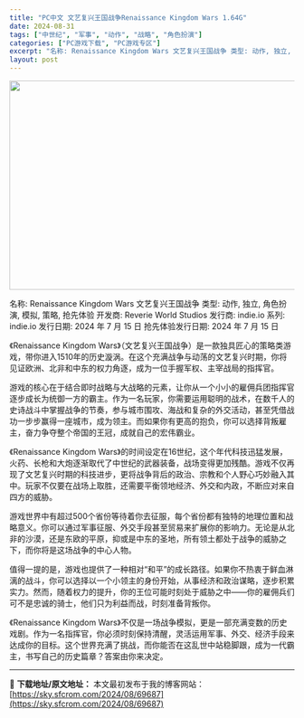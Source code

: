 ```yaml
---
title: "PC中文 文艺复兴王国战争Renaissance Kingdom Wars 1.64G"
date: 2024-08-31
tags: ["中世纪", "军事", "动作", "战略", "角色扮演"]
categories: ["PC游戏下载", "PC游戏专区"]
excerpt: "名称: Renaissance Kingdom Wars 文艺复兴王国战争 类型: 动作, 独立, 角色扮演, 模拟, 策略, 抢先体验 开发商: Reverie World Studios 发行商: indie.io 系列: indie.io 发行日期: 2024 年 7 月 15 日 抢先体验发&hellip;"
layout: post
---
```


<img class="aligncenter size-full wp-image-69688" src="https://sky.sfcrom.com/wp-content/uploads/2024/08/2024083100294097.webp" alt="" width="660" height="370" />

名称: Renaissance Kingdom Wars 文艺复兴王国战争
类型: 动作, 独立, 角色扮演, 模拟, 策略, 抢先体验
开发商: Reverie World Studios
发行商: indie.io
系列: indie.io
发行日期: 2024 年 7 月 15 日
抢先体验发行日期: 2024 年 7 月 15 日

《Renaissance Kingdom Wars》（文艺复兴王国战争）是一款独具匠心的策略类游戏，带你进入1510年的历史漩涡。在这个充满战争与动荡的文艺复兴时期，你将见证欧洲、北非和中东的权力角逐，成为一位手握军权、主宰战局的指挥官。

游戏的核心在于结合即时战略与大战略的元素，让你从一个小小的雇佣兵团指挥官逐步成长为统御一方的霸主。作为一名玩家，你需要运用聪明的战术，在数千人的史诗战斗中掌握战争的节奏，参与城市围攻、海战和复杂的外交活动，甚至凭借战功一步步赢得一座城市，成为领主。而如果你有更高的抱负，你可以选择背叛雇主，奋力争夺整个帝国的王冠，成就自己的宏伟霸业。

《Renaissance Kingdom Wars》的时间设定在16世纪，这个年代科技迅猛发展，火药、长枪和大炮逐渐取代了中世纪的武器装备，战场变得更加残酷。游戏不仅再现了文艺复兴时期的科技进步，更将战争背后的政治、宗教和个人野心巧妙融入其中。玩家不仅要在战场上取胜，还需要平衡领地经济、外交和内政，不断应对来自四方的威胁。

游戏世界中有超过500个省份等待着你去征服，每个省份都有独特的地理位置和战略意义。你可以通过军事征服、外交手段甚至贸易来扩展你的影响力。无论是从北非的沙漠，还是东欧的平原，抑或是中东的圣地，所有领土都处于战争的威胁之下，而你将是这场战争的中心人物。

值得一提的是，游戏也提供了一种相对“和平”的成长路径。如果你不热衷于鲜血淋漓的战斗，你可以选择以一个小领主的身份开始，从事经济和政治谋略，逐步积累实力。然而，随着权力的提升，你的王位可能时刻处于威胁之中——你的雇佣兵们可不是忠诚的骑士，他们只为利益而战，时刻准备背叛你。

《Renaissance Kingdom Wars》不仅是一场战争模拟，更是一部充满变数的历史戏剧。作为一名指挥官，你必须时刻保持清醒，灵活运用军事、外交、经济手段来达成你的目标。这个世界充满了挑战，而你能否在这乱世中站稳脚跟，成为一代霸主，书写自己的历史篇章？答案由你来决定。

---
📖 **下载地址/原文地址：** 本文最初发布于我的博客网站：[https://sky.sfcrom.com/2024/08/69687](https://sky.sfcrom.com/2024/08/69687)
